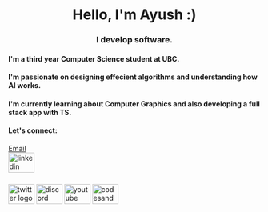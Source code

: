 <h1 align="center">Hello, I'm Ayush :)</h1>
<h3 align="center">I develop software.</h3>

<h4> I'm a third year Computer Science student at UBC.</h4>
<h4> I'm passionate on designing effecient algorithms and understanding how AI works. </h4>
<h4> I'm currently learning about Computer Graphics and also developing a full stack app with TS.</h4>

<h4> Let's connect:</h4>
<a href="mailto:speak2ayushsrihari@gmail.com"> Email</a><br>
<div align="left">
  <a href="https://www.linkedin.com/in/ayush-s-7b500b1a1/" target="_blank">
    <img src="https://raw.githubusercontent.com/maurodesouza/profile-readme-generator/master/src/assets/icons/social/linkedin/default.svg" width="52" height="40" alt="linkedin logo"  />
  </a>
</div>

###
<!---
gracetownland/gracetownland is a ✨ special ✨ repository because its `README.md` (this file) appears on your GitHub profile.
You can click the Preview link to take a look at your changes.
--->
<div align="left">
  
  <img src="https://raw.githubusercontent.com/maurodesouza/profile-readme-generator/master/src/assets/icons/social/twitter/default.svg" width="52" height="40" alt="twitter logo"  />
  <img src="https://raw.githubusercontent.com/maurodesouza/profile-readme-generator/master/src/assets/icons/social/discord/default.svg" width="52" height="40" alt="discord logo"  />
  <img src="https://raw.githubusercontent.com/maurodesouza/profile-readme-generator/master/src/assets/icons/social/youtube/default.svg" width="52" height="40" alt="youtube logo"  />
  <img src="https://raw.githubusercontent.com/maurodesouza/profile-readme-generator/master/src/assets/icons/social/codesandbox/default.svg" width="52" height="40" alt="codesandbox logo"  />
</div>

###